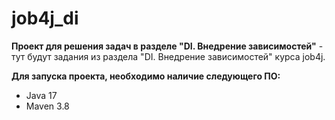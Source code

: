 # job4j_di

**Проект для решения задач в разделе "DI. Внедрение зависимостей"** - тут будут задания из раздела "DI. Внедрение зависимостей" курса job4j.

**Для запуска проекта, необходимо наличие следующего ПО:**
- Java 17
- Maven 3.8